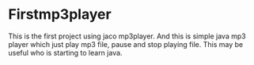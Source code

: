 # Firstmp3player
This is the first project using jaco mp3player. And this is simple java mp3 player which just play mp3 file, pause and stop playing file. 
This may be useful who is starting to learn java.
